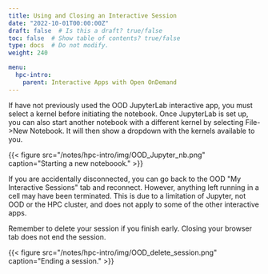 ```yaml
---
title: Using and Closing an Interactive Session
date: "2022-10-01T00:00:00Z"
draft: false  # Is this a draft? true/false
toc: false  # Show table of contents? true/false
type: docs  # Do not modify.
weight: 240

menu:
  hpc-intro:
    parent: Interactive Apps with Open OnDemand
---
```


If have not previously used the OOD JupyterLab interactive app, you must select a kernel before initiating the notebook.  Once JupyterLab is set up, you can also start another notebook with a different kernel by selecting File->New Notebook.  It will then show a dropdown with the kernels available to you.

{{< figure src="/notes/hpc-intro/img/OOD_Jupyter_nb.png" caption="Starting a new noteboook." >}}

If you are accidentally disconnected, you can go back to the OOD "My Interactive Sessions" tab and reconnect.  However, anything left running in a cell may have been terminated.  This is due to a limitation of Jupyter, not OOD or the HPC cluster, and does not apply to some of the other interactive apps.

Remember to delete your session if you finish early. Closing your browser tab does not end the session.

{{< figure src="/notes/hpc-intro/img/OOD_delete_session.png" caption="Ending a session." >}}

